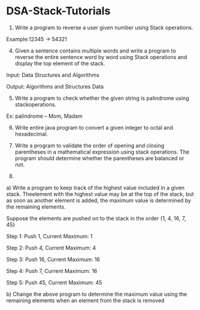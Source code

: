 # DSA-Stack-Tutorials

01) Write a program to reverse a user given number using Stack operations.
   
   Example:12345 → 54321
 
04) Given a sentence contains multiple words and write a program to reverse the entire sentence word by word using Stack operations and display the top element of the stack.

Input: Data Structures and Algorithms

Output: Algorithms and Structures Data

05) Write a program to check whether the given string is palindrome using stackoperations.
   
Ex: palindrome – Mom, Madam

06) Write entire java program to convert a given integer to octal and hexadecimal.
   
07) Write a program to validate the order of opening and closing parentheses in a mathematical expression using stack operations. The program should determine whether the parentheses are balanced or not.
8) 
  
a) Write a program to keep track of the highest value included in a given stack. Theelement with the highest value may be at the top of the stack, but as soon as another element is added, the maximum value is determined by the remaining elements.

Suppose the elements are pushed on to the stack in the order {1, 4, 16, 7, 45}

Step 1: Push 1, Current Maximum: 1

Step 2: Push 4, Current Maximum: 4

Step 3: Push 16, Current Maximum: 16

Step 4: Push 7, Current Maximum: 16

Step 5: Push 45, Current Maximum: 45

b) Change the above program to determine the maximum value using the remaining elements when an element from the stack is removed
